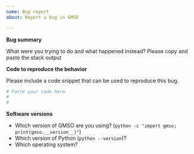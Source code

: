 ```yaml
---
name: Bug report
about: Report a bug in GMSO

---
```


**Bug summary**

What were you trying to do and what happened instead? Please copy and paste the stack output


**Code to reproduce the behavior**

Please include a code snippet that can be used to reproduce this bug.

```python
# Paste your code here
#
#
```

**Software versions**

- Which version of GMSO are you using? (`python -c "import gmso; print(gmso.__version__)"`)
- Which version of Python (`python --version`)?
- Which operating system?
